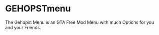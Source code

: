 # GEHOPSTmenu

The Gehopst Menu is an GTA Free Mod Menu with much Options for you and your Friends.
